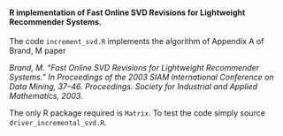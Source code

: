 #### R implementation of Fast Online SVD Revisions for Lightweight Recommender Systems.

The code `increment_svd.R` implements the algorithm of Appendix A of Brand, M paper
 
_Brand, M. “Fast Online SVD Revisions for Lightweight Recommender Systems.” In Proceedings of the 2003 SIAM International Conference on Data Mining, 37–46. Proceedings. Society for Industrial and Applied Mathematics, 2003._

The only R package required is `Matrix`. To test the code simply source `driver_incremental_svd.R`. 